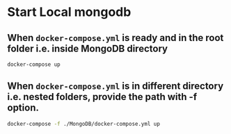 # Start Local mongodb

## When `docker-compose.yml` is ready and in the root folder i.e. inside MongoDB directory

```bash
docker-compose up
```
## When `docker-compose.yml` is in different directory i.e. nested folders, provide the path with -f option.

```bash
docker-compose -f ./MongoDB/docker-compose.yml up
```